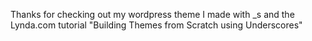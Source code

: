 Thanks for checking out my wordpress theme I made with _s and the Lynda.com tutorial "Building Themes from Scratch using Underscores" 
